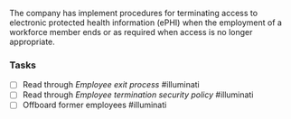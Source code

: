 The company has implement procedures for terminating access to electronic protected health information (ePHI) when the employment of a workforce member ends or as required when access is no longer appropriate.



### Tasks
- [ ] Read through *Employee exit process* #illuminati 
- [ ] Read through *Employee termination security policy* #illuminati 
- [ ] Offboard former employees #illuminati 